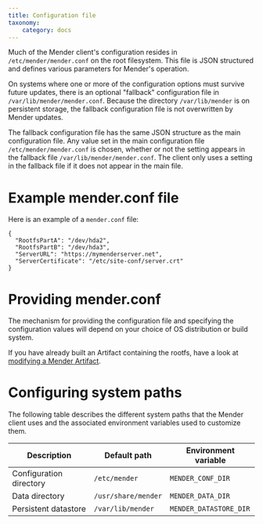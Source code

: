 ```yaml
---
title: Configuration file
taxonomy:
    category: docs
---
```


Much of the Mender client's configuration resides in `/etc/mender/mender.conf`
on the root filesystem. This file is JSON structured and defines various
parameters for Mender's operation.

On systems where one or more of the configuration options must survive future
updates, there is an optional "fallback" configuration file in
`/var/lib/mender/mender.conf`. Because the directory `/var/lib/mender` is on
persistent storage, the fallback configuration file is not overwritten by Mender
updates.

The fallback configuration file has the same JSON structure as the main
configuration file. Any value set in the main configuration file
`/etc/mender/mender.conf` is chosen, whether or not the setting appears in the
fallback file `/var/lib/mender/mender.conf`. The client only uses a setting in
the fallback file if it does not appear in the main file.

# Example mender.conf file

Here is an example of a `mender.conf` file:
```
{
  "RootfsPartA": "/dev/hda2",
  "RootfsPartB": "/dev/hda3",
  "ServerURL": "https://mymenderserver.net",
  "ServerCertificate": "/etc/site-conf/server.crt"
}
```

# Providing mender.conf

The mechanism for providing the configuration file and specifying the configuration values will depend on your choice of OS distribution or build system.

If you have already built an Artifact containing the rootfs, have a look at [modifying a Mender Artifact](../../06.Artifact-creation/03.Modify-an-Artifact/docs.md).


# Configuring system paths

The following table describes the different system paths that the Mender client uses and the
associated environment variables used to customize them.

| Description             | Default path        | Environment variable   |
| ----------------------- | ------------------- | ---------------------- |
| Configuration directory | `/etc/mender`       | `MENDER_CONF_DIR`      |
| Data directory          | `/usr/share/mender` | `MENDER_DATA_DIR`      |
| Persistent datastore    | `/var/lib/mender`   | `MENDER_DATASTORE_DIR` |
